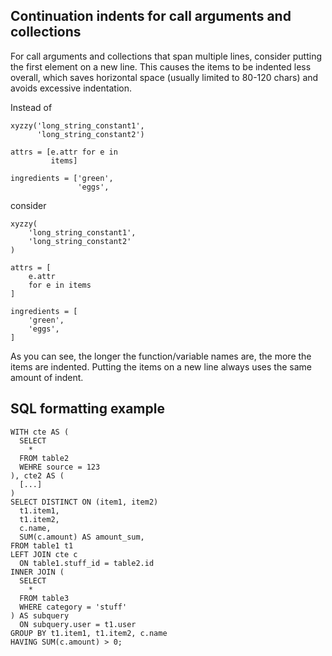 ## Continuation indents for call arguments and collections

For call arguments and collections that span multiple lines, consider putting the first element on a new line. This causes the items to be indented less overall, which saves horizontal space (usually limited to 80-120 chars) and avoids excessive indentation.

Instead of
```
xyzzy('long_string_constant1',
      'long_string_constant2')

attrs = [e.attr for e in
         items]

ingredients = ['green',
               'eggs',
```
consider
```
xyzzy(
    'long_string_constant1',
    'long_string_constant2'
)

attrs = [
    e.attr 
    for e in items
]

ingredients = [
    'green',
    'eggs',
]
```
As you can see, the longer the function/variable names are, the more the items are indented. Putting the items on a new line always uses the same amount of indent.

## SQL formatting example

```
WITH cte AS (
  SELECT
    *
  FROM table2
  WEHRE source = 123
), cte2 AS (
  [...]
)
SELECT DISTINCT ON (item1, item2)
  t1.item1,
  t1.item2,
  c.name,
  SUM(c.amount) AS amount_sum,
FROM table1 t1
LEFT JOIN cte c
  ON table1.stuff_id = table2.id
INNER JOIN (
  SELECT
    *
  FROM table3
  WHERE category = 'stuff'
) AS subquery
  ON subquery.user = t1.user
GROUP BY t1.item1, t1.item2, c.name
HAVING SUM(c.amount) > 0;
```
